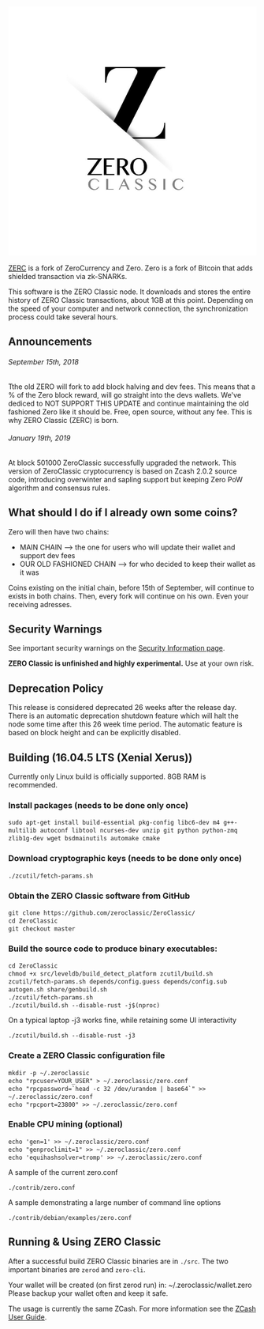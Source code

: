 
![Alt text](https://github.com/LEAD-Anoy74/ZeroClassic/blob/master/art/zero_icon.png?raw=true "ZeroClassic")

[ZERC](https://github.com/zeroclassic/ZeroClassic/) is a fork of ZeroCurrency and Zero.
Zero is a fork of Bitcoin that adds shielded transaction via zk-SNARKs.

This software is the ZERO Classic node. It downloads and stores the entire history of ZERO Classic transactions, about 1GB at this point.
Depending on the speed of your computer and network connection, the synchronization process could take several hours.

Announcements
-----------------
###### September 15th, 2018
Tthe old ZERO will fork to add block halving and dev fees. This means that a % of the Zero block reward, will go straight into the devs wallets. We've dediced to NOT SUPPORT THIS UPDATE and continue maintaining the old fashioned Zero like it should be. Free, open source, without any fee. This is why ZERO Classic (ZERC) is born.

###### January 19th, 2019
At block 501000 ZeroClassic successfully upgraded the network. This version of ZeroClassic cryptocurrency is based on Zcash 2.0.2 source code, introducing overwinter and sapling support but keeping Zero PoW algorithm and consensus rules.

What should I do if I already own some coins?
-----------------
Zero will then have two chains:
- MAIN CHAIN --> the one for users who will update their wallet and support dev fees
- OUR OLD FASHIONED CHAIN --> for who decided to keep their wallet as it was

Coins existing on the initial chain, before 15th of September, will continue to exists in both chains. Then, every fork will continue on his own. Even your receiving adresses.

Security Warnings
-----------------
See important security warnings on the
[Security Information page](https://z.cash/support/security/).

**ZERO Classic is unfinished and highly experimental.** Use at your own risk.

Deprecation Policy
------------------
This release is considered deprecated 26 weeks after the release day. There
is an automatic deprecation shutdown feature which will halt the node some
time after this 26 week time period. The automatic feature is based on block
height and can be explicitly disabled.

Building (16.04.5 LTS (Xenial Xerus))
--------
Currently only Linux build is officially supported.  8GB RAM is recommended.

### Install packages (needs to be done only once)
```
sudo apt-get install build-essential pkg-config libc6-dev m4 g++-multilib autoconf libtool ncurses-dev unzip git python python-zmq   zlib1g-dev wget bsdmainutils automake cmake
```

### Download cryptographic keys (needs to be done only once)
```
./zcutil/fetch-params.sh
```

### Obtain the ZERO Classic software from GitHub
```
git clone https://github.com/zeroclassic/ZeroClassic/
cd ZeroClassic
git checkout master
```

### Build the source code to produce binary executables:
```
cd ZeroClassic
chmod +x src/leveldb/build_detect_platform zcutil/build.sh zcutil/fetch-params.sh depends/config.guess depends/config.sub autogen.sh share/genbuild.sh 
./zcutil/fetch-params.sh
./zcutil/build.sh --disable-rust -j$(nproc)
```
On a typical laptop -j3 works fine, while retaining some UI interactivity
```
./zcutil/build.sh --disable-rust -j3
```

### Create a ZERO Classic configuration file

```
mkdir -p ~/.zeroclassic
echo "rpcuser=YOUR_USER" > ~/.zeroclassic/zero.conf
echo "rpcpassword=`head -c 32 /dev/urandom | base64`" >> ~/.zeroclassic/zero.conf
echo "rpcport=23800" >> ~/.zeroclassic/zero.conf
```

### Enable CPU mining (optional)
```
echo 'gen=1' >> ~/.zeroclassic/zero.conf
echo "genproclimit=1" >> ~/.zeroclassic/zero.conf
echo 'equihashsolver=tromp' >> ~/.zeroclassic/zero.conf
```

A sample of the current zero.conf
```
./contrib/zero.conf
```
A sample demonstrating a large number of command line options
```
./contrib/debian/examples/zero.conf
```

Running & Using ZERO Classic
--------------------
After a successful build ZERO Classic binaries are in `./src`. The two important binaries are `zerod` and `zero-cli`.

Your wallet will be created (on first zerod run) in: ~/.zeroclassic/wallet.zero
Please backup your wallet often and keep it safe.

The usage is currently the same ZCash. For more information see the [ZCash User Guide](https://github.com/zero/zero/wiki/1.0-User-Guide#running-zero).

